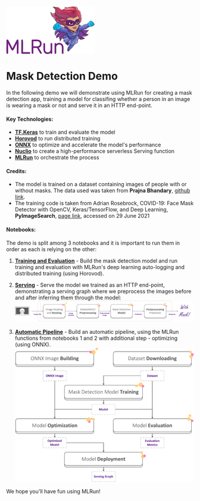 ![](./notebooks-images/mlrun.png)
# Mask Detection Demo

In the following demo we will demonstrate using MLRun for creating a mask detection app, training a model for classifing whether a person in an image is wearing a mask or not and serve it in an HTTP end-point. 

#### Key Technologies:
* [**TF.Keras**](https://www.tensorflow.org/api_docs/python/tf/keras) to train and evaluate the model
* [**Horovod**](https://horovod.ai/) to run distributed training
* [**ONNX**](https://onnx.ai/) to optimize and accelerate the model's performance
* [**Nuclio**](https://nuclio.io/) to create a high-performance serverless Serving function
* [**MLRun**](https://www.mlrun.org/) to orchestrate the process

#### Credits:
* The model is trained on a dataset containing images of people with or without masks. The data used was taken from **Prajna Bhandary**, [github link](https://github.com/prajnasb/observations). 
* The training code is taken from Adrian Rosebrock, COVID-19: Face Mask Detector with OpenCV, Keras/TensorFlow, and Deep Learning, **PyImageSearch**, [page link](https://www.pyimagesearch.com/2020/05/04/covid-19-face-mask-detector-with-opencv-keras-tensorflow-and-deep-learning/), accessed on 29 June 2021

#### Notebooks:
The demo is split among 3 notebooks and it is important to run them in order as each is relying on the other:

1. [**Training and Evaluation**](./1-training-and-evaluation.ipynb) - Build the mask detection model and run training and evaluation with MLRun's deep learning auto-logging and distributed training (using Horovod).


2. [**Serving**](./2-serving.ipynb) - Serve the model we trained as an HTTP end-point, demonstrating a serving graph where we preprocess the images before and after inferring them through the model:
![](./notebooks-images/serving-graph.png)


3. [**Automatic Pipeline**](./3-automatic-pipeline.ipynb) - Build an automatic pipeline, using the MLRun functions from notebooks 1 and 2 with additional step - optimizing (using ONNX).
![](./notebooks-images/automatic-pipeline.png)

We hope you'll have fun using MLRun!